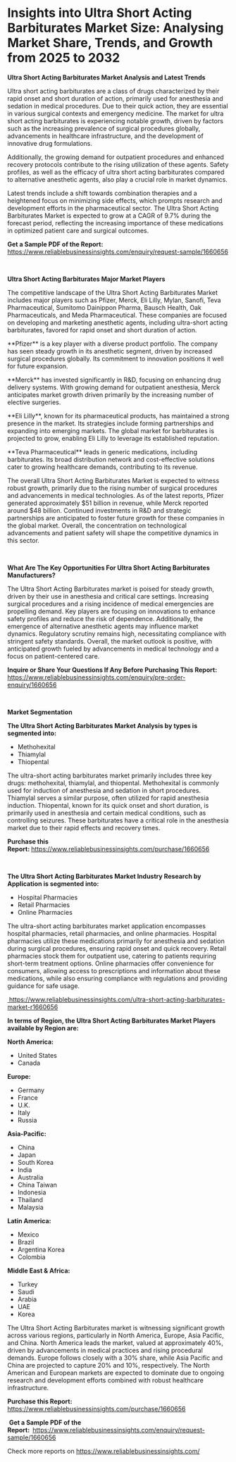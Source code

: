 <p><h1>Insights into Ultra Short Acting Barbiturates Market Size: Analysing Market Share, Trends, and Growth from 2025 to 2032</h1></p><p><strong>Ultra Short Acting Barbiturates Market Analysis and Latest Trends</strong></p>
<p><p>Ultra short acting barbiturates are a class of drugs characterized by their rapid onset and short duration of action, primarily used for anesthesia and sedation in medical procedures. Due to their quick action, they are essential in various surgical contexts and emergency medicine. The market for ultra short acting barbiturates is experiencing notable growth, driven by factors such as the increasing prevalence of surgical procedures globally, advancements in healthcare infrastructure, and the development of innovative drug formulations.</p><p>Additionally, the growing demand for outpatient procedures and enhanced recovery protocols contribute to the rising utilization of these agents. Safety profiles, as well as the efficacy of ultra short acting barbiturates compared to alternative anesthetic agents, also play a crucial role in market dynamics.</p><p>Latest trends include a shift towards combination therapies and a heightened focus on minimizing side effects, which prompts research and development efforts in the pharmaceutical sector. The Ultra Short Acting Barbiturates Market is expected to grow at a CAGR of 9.7% during the forecast period, reflecting the increasing importance of these medications in optimized patient care and surgical outcomes.</p></p>
<p><strong>Get a Sample PDF of the Report:&nbsp;</strong> <a href="https://www.reliablebusinessinsights.com/enquiry/request-sample/1660656?utm_campaign=2757&utm_medium=2&utm_source=Github&utm_content=ia&utm_term=08032025&utm_id=ultra-short-acting-barbiturates">https://www.reliablebusinessinsights.com/enquiry/request-sample/1660656</a></p>
<p>&nbsp;</p>
<p><strong>Ultra Short Acting Barbiturates Major Market Players</strong></p>
<p><p>The competitive landscape of the Ultra Short Acting Barbiturates Market includes major players such as Pfizer, Merck, Eli Lilly, Mylan, Sanofi, Teva Pharmaceutical, Sumitomo Dainippon Pharma, Bausch Health, Oak Pharmaceuticals, and Meda Pharmaceutical. These companies are focused on developing and marketing anesthetic agents, including ultra-short acting barbiturates, favored for rapid onset and short duration of action.</p><p>**Pfizer** is a key player with a diverse product portfolio. The company has seen steady growth in its anesthetic segment, driven by increased surgical procedures globally. Its commitment to innovation positions it well for future expansion.</p><p>**Merck** has invested significantly in R&D, focusing on enhancing drug delivery systems. With growing demand for outpatient anesthesia, Merck anticipates market growth driven primarily by the increasing number of elective surgeries.</p><p>**Eli Lilly**, known for its pharmaceutical products, has maintained a strong presence in the market. Its strategies include forming partnerships and expanding into emerging markets. The global market for barbiturates is projected to grow, enabling Eli Lilly to leverage its established reputation.</p><p>**Teva Pharmaceutical** leads in generic medications, including barbiturates. Its broad distribution network and cost-effective solutions cater to growing healthcare demands, contributing to its revenue. </p><p>The overall Ultra Short Acting Barbiturates Market is expected to witness robust growth, primarily due to the rising number of surgical procedures and advancements in medical technologies. As of the latest reports, Pfizer generated approximately $51 billion in revenue, while Merck reported around $48 billion. Continued investments in R&D and strategic partnerships are anticipated to foster future growth for these companies in the global market. Overall, the concentration on technological advancements and patient safety will shape the competitive dynamics in this sector.</p></p>
<p>&nbsp;</p>
<p><strong>What Are The Key Opportunities For Ultra Short Acting Barbiturates Manufacturers?</strong></p>
<p><p>The Ultra Short Acting Barbiturates market is poised for steady growth, driven by their use in anesthesia and critical care settings. Increasing surgical procedures and a rising incidence of medical emergencies are propelling demand. Key players are focusing on innovations to enhance safety profiles and reduce the risk of dependence. Additionally, the emergence of alternative anesthetic agents may influence market dynamics. Regulatory scrutiny remains high, necessitating compliance with stringent safety standards. Overall, the market outlook is positive, with anticipated growth fueled by advancements in medical technology and a focus on patient-centered care.</p></p>
<p><strong>Inquire or Share Your Questions If Any Before Purchasing This Report:</strong> <a href="https://www.reliablebusinessinsights.com/enquiry/pre-order-enquiry/1660656?utm_campaign=2757&utm_medium=2&utm_source=Github&utm_content=ia&utm_term=08032025&utm_id=ultra-short-acting-barbiturates">https://www.reliablebusinessinsights.com/enquiry/pre-order-enquiry/1660656</a></p>
<p>&nbsp;</p>
<p><strong>Market Segmentation</strong></p>
<p><strong>The Ultra Short Acting Barbiturates Market Analysis by types is segmented into:</strong></p>
<p><ul><li>Methohexital</li><li>Thiamylal</li><li>Thiopental</li></ul></p>
<p><p>The ultra-short acting barbiturates market primarily includes three key drugs: methohexital, thiamylal, and thiopental. Methohexital is commonly used for induction of anesthesia and sedation in short procedures. Thiamylal serves a similar purpose, often utilized for rapid anesthesia induction. Thiopental, known for its quick onset and short duration, is primarily used in anesthesia and certain medical conditions, such as controlling seizures. These barbiturates have a critical role in the anesthesia market due to their rapid effects and recovery times.</p></p>
<p><strong>Purchase this Report:&nbsp;</strong><a href="https://www.reliablebusinessinsights.com/purchase/1660656?utm_campaign=2757&utm_medium=2&utm_source=Github&utm_content=ia&utm_term=08032025&utm_id=ultra-short-acting-barbiturates">https://www.reliablebusinessinsights.com/purchase/1660656</a></p>
<p>&nbsp;</p>
<p><strong>The Ultra Short Acting Barbiturates Market Industry Research by Application is segmented into:</strong></p>
<p><ul><li>Hospital Pharmacies</li><li>Retail Pharmacies</li><li>Online Pharmacies</li></ul></p>
<p><p>The ultra-short acting barbiturates market application encompasses hospital pharmacies, retail pharmacies, and online pharmacies. Hospital pharmacies utilize these medications primarily for anesthesia and sedation during surgical procedures, ensuring rapid onset and quick recovery. Retail pharmacies stock them for outpatient use, catering to patients requiring short-term treatment options. Online pharmacies offer convenience for consumers, allowing access to prescriptions and information about these medications, while also ensuring compliance with regulations and providing guidance for safe usage.</p></p>
<p><a href="https://www.reliablebusinessinsights.com/ultra-short-acting-barbiturates-market-r1660656?utm_campaign=2757&utm_medium=2&utm_source=Github&utm_content=ia&utm_term=08032025&utm_id=ultra-short-acting-barbiturates">&nbsp;https://www.reliablebusinessinsights.com/ultra-short-acting-barbiturates-market-r1660656</a></p>
<p><strong>In terms of Region, the Ultra Short Acting Barbiturates Market Players available by Region are:</strong></p>
<p>
    <p> <strong> North America: </strong>
        <ul>
            <li>United States</li>
            <li>Canada</li>
        </ul>
        </p> 
    <p> <strong> Europe: </strong>
        <ul>
            <li>Germany</li>
            <li>France</li>
            <li>U.K.</li>
            <li>Italy</li>
            <li>Russia</li>
        </ul>
        </p> 
    <p> <strong> Asia-Pacific: </strong>
        <ul>
            <li>China</li>
            <li>Japan</li>
            <li>South Korea</li>
            <li>India</li>
            <li>Australia</li>
            <li>China Taiwan</li>
            <li>Indonesia</li>
            <li>Thailand</li>
            <li>Malaysia</li>
        </ul>
        </p> 
    <p> <strong> Latin America: </strong>
        <ul>
            <li>Mexico</li>
            <li>Brazil</li>
            <li>Argentina Korea</li>
            <li>Colombia</li>
        </ul>
        </p> 
    <p> <strong> Middle East & Africa: </strong>
        <ul>
            <li>Turkey</li>
            <li>Saudi</li>
            <li>Arabia</li>
            <li>UAE</li>
            <li>Korea</li>
        </ul>
    </p>
    </p>
<p><p>The Ultra Short Acting Barbiturates market is witnessing significant growth across various regions, particularly in North America, Europe, Asia Pacific, and China. North America leads the market, valued at approximately 40%, driven by advancements in medical practices and rising procedural demands. Europe follows closely with a 30% share, while Asia Pacific and China are projected to capture 20% and 10%, respectively. The North American and European markets are expected to dominate due to ongoing research and development efforts combined with robust healthcare infrastructure.</p></p>
<p><strong>Purchase this Report: </strong><a href="https://www.reliablebusinessinsights.com/purchase/1660656?utm_campaign=2757&utm_medium=2&utm_source=Github&utm_content=ia&utm_term=08032025&utm_id=ultra-short-acting-barbiturates">https://www.reliablebusinessinsights.com/purchase/1660656</a></p>
<p>&nbsp;<strong>Get a Sample PDF of the Report:&nbsp;&nbsp;</strong><a href="https://www.reliablebusinessinsights.com/enquiry/request-sample/1660656?utm_campaign=2757&utm_medium=2&utm_source=Github&utm_content=ia&utm_term=08032025&utm_id=ultra-short-acting-barbiturates">https://www.reliablebusinessinsights.com/enquiry/request-sample/1660656</a></p>
<p><strong></strong></p>
<p>Check more reports on <a href="https://www.reliablebusinessinsights.com/?utm_campaign=2757&utm_medium=2&utm_source=Github&utm_content=ia&utm_term=08032025&utm_id=ultra-short-acting-barbiturates">https://www.reliablebusinessinsights.com/</a></p>